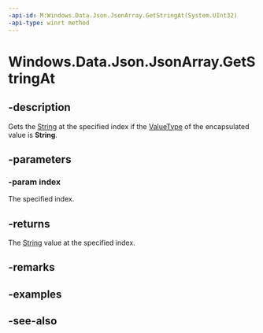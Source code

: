 ```yaml
---
-api-id: M:Windows.Data.Json.JsonArray.GetStringAt(System.UInt32)
-api-type: winrt method
---
```


<!-- Method syntax
public string GetStringAt(System.UInt32 index)
-->

# Windows.Data.Json.JsonArray.GetStringAt

## -description
Gets the [String](/dotnet/api/system.string?redirectedfrom=MSDN) at the specified index if the [ValueType](ijsonvalue_valuetype.md) of the encapsulated value is **String**.

## -parameters
### -param index
The specified index.

## -returns
The [String](/dotnet/api/system.string?redirectedfrom=MSDN) value at the specified index.

## -remarks

## -examples

## -see-also
